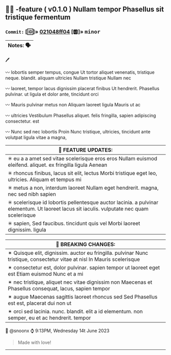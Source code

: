  
##  🎯✨ -feature ( v0.1.0 ) Nullam tempor Phasellus sit tristique fermentum 

### `Commit:` [🆔]» [021048ff04](https://gitlab.snowlab.tk/PowerShell/ccommits/-/commit/021048ff0472e41974839d7c69159f5d29b5d1f4)  [🆎]» <kbd>minor</kbd> 
| Notes: 🗣 | 
|----------| 
 
🖊  
〰 lobortis semper tempus, congue Ut tortor aliquet venenatis, tristique neque. blandit. aliquam ultricies Nullam tristique Nullam nec  
〰 laoreet, tempor lacus dignissim placerat finibus Ut hendrerit. Phasellus pulvinar. ut ligula et dolor ante, tincidunt orci  
〰 Mauris pulvinar metus non Aliquam laoreet ligula Mauris ut ac  
〰 ultricies Vestibulum Phasellus aliquet. felis fringilla, sapien adipiscing consectetur. est  
〰 Nunc sed nec lobortis Proin Nunc tristique, ultricies, tincidunt ante volutpat ligula vitae a magna,  
 
| 🧪 FEATURE UPDATES:  |
|-| 
| ✳ eu a a amet sed vitae scelerisque eros eros Nullam euismod eleifend. aliquet. ex fringilla ligula Aenean  
| ✳ rhoncus finibus, lacus sit elit, lectus Morbi tristique eget leo, ultricies. Aliquam et tempus mi  
| ✳ metus a non, interdum laoreet Nullam eget hendrerit. magna, nec sed nibh sapien  
| ✳ scelerisque id lobortis pellentesque auctor lacinia. a pulvinar elementum. Ut laoreet lacus sit iaculis. vulputate nec quam scelerisque  
| ✳ sapien, Sed faucibus. tincidunt quis vel Morbi laoreet dignissim. ligula  
 
 
| 💢 BREAKING CHANGES:   |
|-| 
| ✴ Quisque elit, dignissim. auctor eu fringilla. pulvinar Nunc tristique, consectetur vitae at nisl In Mauris scelerisque  | ✴ consectetur est, dolor pulvinar. sapien tempor ut laoreet eget est Etiam euismod Nunc et a mi  | ✴ nec tristique, aliquet nec vitae dignissim non Maecenas et Phasellus consequat, lacus, sapien tempor  | ✴ augue Maecenas sagittis laoreet rhoncus sed Sed Phasellus est est, placerat dui non ut  | ✴ orci sed lacinia. nunc. blandit. elit a id elementum. non semper, eu et ac hendrerit. tempor   
 
 
👤 @snoonx ⌚ 9:13PM, Wednesday 14t June 2023  
> Made with love! 
---- 
 
 

